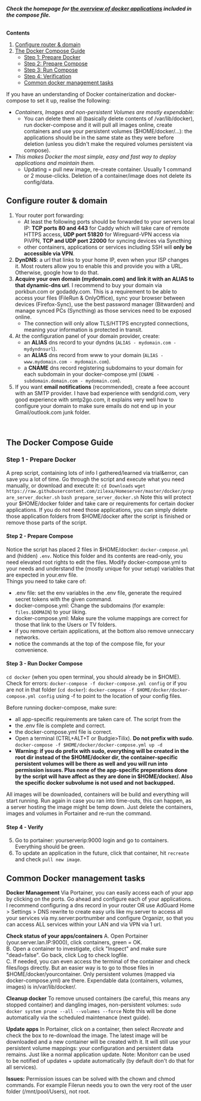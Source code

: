 _**Check the homepage for [the overview of docker applications](https://github.com/zilexa/Homeserver/blob/master/README.md#overview-of-applications-and-services) included in the compose file.**_

\
**Contents**
1. [Configure router & domain](https://github.com/zilexa/Homeserver/blob/master/docker/README.md#configure-router--domain)
2. [The Docker Compose Guide](https://github.com/zilexa/Homeserver/blob/master/docker/README.md#the-docker-compose-guide)
    - [Step 1: Prepare Docker](https://github.com/zilexa/Homeserver/blob/master/docker/README.md#step-1---prepare-docker)
    - [Step 2: Prepare Compose](https://github.com/zilexa/Homeserver/blob/master/docker/README.md#step-2---prepare-compose)
    - [Step 3: Run Compose](https://github.com/zilexa/Homeserver/blob/master/docker/README.md#step-3---run-docker-compose)
    - [Step 4: Verification](https://github.com/zilexa/Homeserver/blob/master/docker/README.md#step-4---verify)
    - [Common docker management tasks](https://github.com/zilexa/Homeserver/blob/master/docker/README.md#common-docker-management-tasks)


If you have an understanding of Docker containerization and docker-compose to set it up, realise the following:
- _Containers, Images and non-persistent Volumes are mostly expendable:_
  - You can delete them all (basically delete contents of /var/lib/docker), run docker-compose and it will pull all images online, create containers and use your persistent volumes ($HOME/docker/...): the applications should be in the same state as they were before deletion (unless you didn't make the required volumes persistent via compose).
- _This makes Docker the most simple, easy and fast way to deploy applications and maintain them._
  - Updating = pull new image, re-create container. Usually 1 command or 2 mouse-clicks. Deletion of a container/image does not delete its config/data. 

## Configure router & domain
1. Your router port forwarding:
    - At least the following ports should be forwarded to your servers local IP: **TCP ports 80 and 443** for Caddy which will take care of remote HTTPS access, **UDP port 51820** for Wireguard-VPN access via PiVPN, **TCP and UDP port 22000** for syncing devices via Syncthing
    - other containers, applications or services including SSH will **only be accessible via VPN**.
2. **DynDNS**: a url that links to your home IP, even when your ISP changes it. Most routers allow you to enable this and provide you with a URL. Otherwise, google how to do that. 
3. **Acquire your own domain (mydomain.com) and link it with an ALIAS to that dynamic-dns url**. I recommend to buy your domain via porkbun.com or godaddy.com. This is a requirement to be able to access your files (FileRun & OnlyOffice), sync your browser between devices (Firefox-Sync), use the best password manager (Bitwarden) and manage synced PCs (Syncthing) as those services need to be exposed online. 
    - The connection will only allow TLS/HTTPS encrypted connections, meaning your information is protected in transit. 
 4. At the configuration panel of your domain provider, create: 
    - an **ALIAS** dns record to your dyndns (`ALIAS - mydomain.com - mydyndnsurl`). 
    - an **ALIAS** dns record from www to your domain (`ALIAS - www.mydomain.com - mydomain.com`).
    - a **CNAME** dns record registering subdomains to your domain for each subdomain in your docker-compose.yml (`CNAME - subdomain.domain.com - mydomain.com`).  
5. If you want **email notifications** (recommended), create a feee account with an SMTP provider. I have bad experience with sendgrid.com, very good experience with smtp2go.com, it explains very well how to configure your domain to make sure emails do not end up in your Gmail/outlook.com junk folder.  

&nbsp;
## The Docker Compose Guide 
### Step 1 - Prepare Docker
A prep script, containing lots of info I gathered/learned via trial&error, can save you a lot of time. 
Go through the script and execute what you need manually, or download and execute it: 
`cd Downloads`
`wget https://raw.githubusercontent.com/zilexa/Homeserver/master/docker/prepare_server_docker.sh`
`bash prepare_server_docker.sh`
Note this will protect your $HOME/docker folder and take care or requirements for certain docker applications. If you do not need those applications, you can simply delete those application folders from $HOME/docker after the script is finished or remove those parts of the script. 

#### Step 2 - Prepare Compose
Notice the script has placed 2 files in $HOME/docker: `docker-compose.yml` and (hidden) `.env`. 
Notice this folder and its contents are read-only, you need elevated root rights to edit the files. 
Modify docker-compose.yml to your needs and understand the (mostly unique for your setup) variables that are expected in your.env file.   
Things you need to take care of:
- .env file: set the env variables in the .env file, generate the required secret tokens with the given command.
- docker-compose.yml: Change the subdomains (for example: `files.$DOMAIN`) to your liking.
- docker-compose.yml: Make sure the volume mappings are correct for those that link to the Users or TV folders. 
- if you remove certain applications, at the bottom also remove unneccary networks.
- notice the commands at the top of the compose file, for your convenience. 
 
#### Step 3 - Run Docker Compose
`cd docker` (when you open terminal, you should already be in $HOME).
Check for errors: `docker-compose -f docker-compose.yml config` or if you are not in that folder (`cd docker`): `docker-compose -f $HOME/docker/docker-compose.yml config` using -f to point to the location of your config files. 

Before running docker-compose, make sure: 
- all app-specific requirements are taken care of. The script from the 
- the .env file is complete and correct.
- the docker-compose.yml file is correct. 
- Open a terminal (CTRL+ALT+T or Budgie>Tilix). **Do not prefix with sudo**. `docker-compose -f $HOME/docker/docker-compose.yml up -d`
- **Warning: if you do prefix with sudo, everything will be created in the root dir instead of the $HOME/docker dir, the container-specific persistent volumes will be there as well and you will run into permission issues. Plus none of the app-specific preperations done by the script will have affect as they are done in $HOME/docker/. Also the specific docker subvolume is not used and not backupped.**

All images will be downloaded, containers will be build and everything will start running. 
Run again in case you ran into time-outs, this can happen, as a server hosting the image might be temp down. Just delete the containers, images and volumes in Portainer and re-run the command. 

#### Step 4 - Verify
5. Go to portainer: yourserverip:9000 login and go to containers. Everything should be green. 
6. To update an application in the future, click that container, hit `recreate` and check `pull new image`. 

## Common Docker management tasks
**Docker Management** 
Via Portainer, you can easily access each of your app by clicking on the ports. 
Go ahead and configure each of your applications.
I recommend configuring a dns record in your router OR use AdGuard Home > Settings > DNS rewrite to create easy urls like my.server to access all your services via my.server:portnumber and configure Organizr, so that you can access ALL services within your LAN and via VPN via 1 url. 

**Check status of your apps/containers**
A. Open Portainer (your.server.lan.IP:9000), click containers, green = OK.\
B. Open a container to investigate, click "Inspect" and make sure "dead=false". Go back, click Log to check logfile.\
C. If needed, you can even access the terminal of the container and check files/logs directly. But an easier way is to go to those files in $HOME/docker/yourcontainer. Only persistent volumes (mapped via docker-compose.yml) are there. Expendable data (containers, volumes, images) is in/var/lib/docker/.  

**Cleanup docker**
To remove unused containers (be careful, this means any stopped container) and dangling images, non-persistent volumes: 
 `sudo docker system prune --all --volumes --force`
 Note this will be done automatically via the scheduled maintenance (next guide). 
 
**Update apps**
In Portainer, click on a container, then select _Recreate_ and check the box to re-download the image. 
The latest image will be downloaded and a new container will be created with it. 
It will still use your persistent volume mappings: your configuration and persistent data remains. Just like a normal application update. 
Note: Monitorr can be used to be notified of updates + update automatically (by default don't do that for all services).  

**Issues:** 
Permission issues can be solved with the chown and chmod commands.
For example Filerun needs you to own the very root of the user folder (/mnt/pool/Users), not root. 
